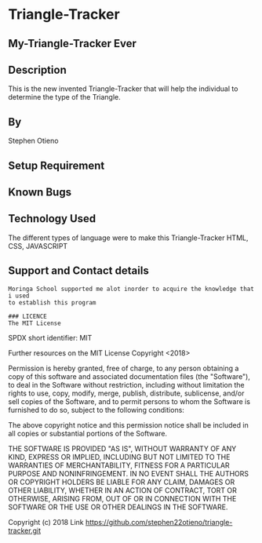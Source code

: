 # Triangle-Tracker

## My-Triangle-Tracker Ever

## Description
  This is the new invented Triangle-Tracker that will help the individual to determine 
  the type of the Triangle.
  
 ## By
  Stephen Otieno
  
  ## Setup Requirement
    
    
  ## Known Bugs
  
  ## Technology Used
   The different types of language were to make this Triangle-Tracker
   HTML, CSS, JAVASCRIPT
   
   ## Support and Contact details
    Moringa School supported me alot inorder to acquire the knowledge that i used
    to establish this program
    
    ### LICENCE
    The MIT License
SPDX short identifier: MIT

Further resources on the MIT License
Copyright <2018> <STEPHEN OTIENO>

Permission is hereby granted, free of charge, to any person obtaining a copy of this software and associated documentation files (the "Software"), to deal in the Software without restriction, including without limitation the rights to use, copy, modify, merge, publish, distribute, sublicense, and/or sell copies of the Software, and to permit persons to whom the Software is furnished to do so, subject to the following conditions:

The above copyright notice and this permission notice shall be included in all copies or substantial portions of the Software.

THE SOFTWARE IS PROVIDED "AS IS", WITHOUT WARRANTY OF ANY KIND, EXPRESS OR IMPLIED, INCLUDING BUT NOT LIMITED TO THE WARRANTIES OF MERCHANTABILITY, FITNESS FOR A PARTICULAR PURPOSE AND NONINFRINGEMENT. IN NO EVENT SHALL THE AUTHORS OR COPYRIGHT HOLDERS BE LIABLE FOR ANY CLAIM, DAMAGES OR OTHER LIABILITY, WHETHER IN AN ACTION OF CONTRACT, TORT OR OTHERWISE, ARISING FROM, OUT OF OR IN CONNECTION WITH THE SOFTWARE OR THE USE OR OTHER DEALINGS IN THE SOFTWARE.
  
  Copyright (c) 2018
Link  https://github.com/stephen22otieno/triangle-tracker.git
